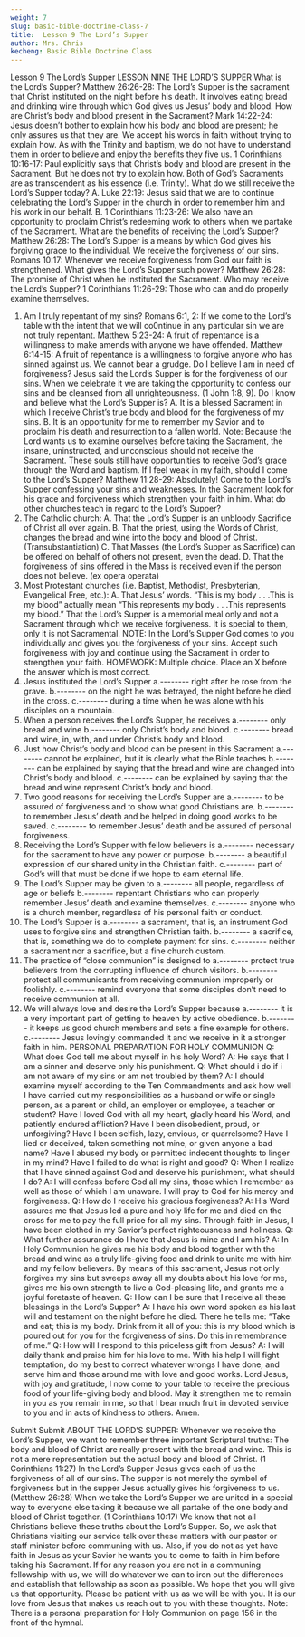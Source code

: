 ```yaml
---
weight: 7
slug: basic-bible-doctrine-class-7
title:  Lesson 9 The Lord’s Supper
author: Mrs. Chris
kecheng: Basic Bible Doctrine Class
---
```


Lesson 9 The Lord’s Supper
LESSON NINE
THE LORD’S SUPPER
What is the Lord’s Supper?
Matthew 26:26-28: The Lord’s Supper is the sacrament that Christ instituted on the night before his death. It involves eating bread and drinking wine through which God gives us Jesus’ body and blood.
How are Christ’s body and blood present in the Sacrament?
Mark 14:22-24: Jesus doesn’t bother to explain how his body and blood are present; he only assures us that they are. We accept his words in faith without trying to explain how. As with the Trinity and baptism, we do not have to understand them in order to believe and enjoy the benefits they five us.
1 Corinthians 10:16-17: Paul explicitly says that Christ’s body and blood are present in the Sacrament. But he does not try to explain how. Both of God’s Sacraments are as transcendent as his essence (i.e. Trinity).
What do we still receive the Lord’s Supper today?
A. Luke 22:19: Jesus said that we are to continue celebrating the Lord’s Supper in the church in order to remember him and his work in our behalf.
B. 1 Corinthians 11:23-26: We also have an opportunity to proclaim Christ’s redeeming work to others when we partake of the Sacrament.
What are the benefits of receiving the Lord’s Supper?
Matthew 26:28: The Lord’s Supper is a means by which God gives his forgiving grace to the individual. We receive the forgiveness of our sins.
Romans 10:17: Whenever we receive forgiveness from God our faith is strengthened.
What gives the Lord’s Supper such power?
Matthew 26:28: The promise of Christ when he instituted the Sacrament.
Who may receive the Lord’s Supper?
1 Corinthians 11:26-29: Those who can and do properly examine themselves.
1. Am I truly repentant of my sins?
Romans 6:1, 2: If we come to the Lord’s table with the intent that we will co0ntinue in any particular sin we are not truly repentant.
Matthew 5:23-24: A fruit of repentance is a willingness to make amends with anyone we have offended.
Matthew 6:14-15: A fruit of repentance is a willingness to forgive anyone who has sinned against us. We cannot bear a grudge.
Do I believe I am in need of forgiveness?
Jesus said the Lord’s Supper is for the forgiveness of our sins. When we celebrate it we are taking the opportunity to confess our sins and be cleansed from all unrighteousness. (1 John 1:8, 9).
Do I know and believe what the Lord’s Supper is?
A. It is a blessed Sacrament in which I receive Christ’s true body and blood for the forgiveness of my sins.
B. It is an opportunity for me to remember my Savior and to proclaim his death and resurrection to a fallen world.
Note: Because the Lord wants us to examine ourselves before taking the Sacrament, the insane, uninstructed, and unconscious should not receive the Sacrament. These souls still have opportunities to receive God’s grace through the Word and baptism.
If I feel weak in my faith, should I come to the Lord’s Supper?
Matthew 11:28-29: Absolutely! Come to the Lord’s Supper confessing your sins and weaknesses. In the Sacrament look for his grace and forgiveness which strengthen your faith in him.
What do other churches teach in regard to the Lord’s Supper?
1. The Catholic church:
A. That the Lord’s Supper is an unbloody Sacrifice of Christ all over again.
B. That the priest, using the Words of Christ, changes the bread and wine into the body and blood of Christ. (Transubstantiation)
C. That Masses (the Lord’s Supper as Sacrifice) can be offered on behalf of others not present, even the dead.
D. That the forgiveness of sins offered in the Mass is received even if the person does not believe. (ex opera operata)
2. Most Protestant churches (i.e. Baptist, Methodist, Presbyterian, Evangelical Free, etc.):
A. That Jesus’ words. “This is my body . . .This is my blood” actually mean “This represents my body . . .This represents my blood.”
That the Lord’s Supper is a memorial meal only and not a Sacrament through
which we receive forgiveness. It is special to them, only it is not Sacramental.
NOTE: In the Lord’s Supper God comes to you individually and gives you the forgiveness of your sins. Accept such forgiveness with joy and continue using the Sacrament in order to strengthen your faith.
HOMEWORK:
Multiple choice. Place an X before the answer which is most correct.
1. Jesus instituted the Lord’s Supper
a.-------- right after he rose from the grave.
b.-------- on the night he was betrayed, the night before he died in the cross.
c.-------- during a time when he was alone with his disciples on a mountain.
2. When a person receives the Lord’s Supper, he receives
a.-------- only bread and wine
b.-------- only Christ’s body and blood.
c.-------- bread and wine, in, with, and under Christ’s body and blood.
3. Just how Christ’s body and blood can be present in this Sacrament
a.-------- cannot be explained, but it is clearly what the Bible teaches
b.-------- can be explained by saying that the bread and wine are changed into Christ’s body and blood.
c.-------- can be explained by saying that the bread and wine represent Christ’s body and blood.
4. Two good reasons for receiving the Lord’s Supper are
a.-------- to be assured of forgiveness and to show what good Christians are.
b.-------- to remember Jesus’ death and be helped in doing good works to be saved.
c.-------- to remember Jesus’ death and be assured of personal forgiveness.
5. Receiving the Lord’s Supper with fellow believers is
a.-------- necessary for the sacrament to have any power or purpose.
b.-------- a beautiful expression of our shared unity in the Christian faith.
c.-------- part of God’s will that must be done if we hope to earn eternal life.
6. The Lord’s Supper may be given to
a.-------- all people, regardless of age or beliefs
b.-------- repentant Christians who can properly remember Jesus’ death and examine themselves.
c.-------- anyone who is a church member, regardless of his personal faith or conduct.
7. The Lord’s Supper is
a.-------- a sacrament, that is, an instrument God uses to forgive sins and strengthen Christian faith.
b.-------- a sacrifice, that is, something we do to complete payment for sins.
c.-------- neither a sacrament nor a sacrifice, but a fine church custom.
8. The practice of “close communion” is designed to
a.-------- protect true believers from the corrupting influence of church visitors.
b.-------- protect all communicants from receiving communion improperly or foolishly.
c.-------- remind everyone that some disciples don’t need to receive communion at all.
9. We will always love and desire the Lord’s Supper because
a.-------- it is a very important part of getting to heaven by active obedience.
b.-------- it keeps us good church members and sets a fine example for others.
c.-------- Jesus lovingly commanded it and we receive in it a stronger faith in him.
PERSONAL PREPARATION FOR HOLY COMMUNION
Q: What does God tell me about myself in his holy Word?
A: He says that I am a sinner and deserve only his punishment.
Q: What should i do if i am not aware of my sins or am not troubled by them?
A: I should examine myself according to the Ten Commandments and ask how well I have carried out my responsibilities as a husband or wife or single person, as a parent or child, an employer or employee, a teacher or student? Have I loved God with all my heart, gladly heard his Word, and patiently endured affliction? Have I been disobedient, proud, or unforgiving? Have I been selfish, lazy, envious, or quarrelsome? Have I lied or deceived, taken something not mine, or given anyone a bad name? Have I abused my body or permitted indecent thoughts to linger in my mind? Have I failed to do what is right and good?
Q: When I realize that I have sinned against God and deserve his punishment, what should I do?
A: I will confess before God all my sins, those which I remember as well as those of which I am unaware. I will pray to God for his mercy and forgiveness.
Q: How do I receive his gracious forgiveness?
A: His Word assures me that Jesus led a pure and holy life for me and died on the cross for me to pay the full price for all my sins. Through faith in Jesus, I have been clothed in my Savior’s perfect righteousness and holiness.
Q: What further assurance do I have that Jesus is mine and I am his?
A: In Holy Communion he gives me his body and blood together with the bread and wine as a truly life-giving food and drink to unite me with him and my fellow believers. By means of this sacrament, Jesus not only forgives my sins but sweeps away all my doubts about his love for me, gives me his own strength to live a God-pleasing life, and grants me a joyful foretaste of heaven.
Q: How can I be sure that I receive all these blessings in the Lord’s Supper?
A: I have his own word spoken as his last will and testament on the night before he died. There he tells me: ”Take and eat; this is my body. Drink from it all of you: this is my blood which is poured out for you for the forgiveness of sins. Do this in remembrance of me.”
Q: How will I respond to this priceless gift from Jesus?
A: I will daily thank and praise him for his love to me. With his help I will fight temptation, do my best to correct whatever wrongs I have done, and serve him and those around me with love and good works.
Lord Jesus, with joy and gratitude, I now come to your table to receive the precious food of your life-giving body and blood. May it strengthen me to remain in you as you remain in me, so that I bear much fruit in devoted service to you and in acts of kindness to others. Amen.

Submit
Submit
ABOUT THE LORD’S SUPPER: Whenever we receive the Lord’s Supper, we want to remember three important Scriptural truths:
The body and blood of Christ are really present with the bread and wine. This is not a mere representation but the actual body and blood of Christ. (1 Corinthians 11:27)
In the Lord’s Supper Jesus gives each of us the forgiveness of all of our sins. The supper is not merely the symbol of forgiveness but in the supper Jesus actually gives his forgiveness to us. (Matthew 26:28)
When we take the Lord’s Supper we are united in a special way to everyone else taking it because we all partake of the one body and blood of Christ together. (1 Corinthians 10:17)
We know that not all Christians believe these truths about the Lord’s Supper. So, we ask that Christians visiting our service talk over these matters with our pastor or staff minister before communing with us. Also, if you do not as yet have faith in Jesus as your Savior he wants you to come to faith in him before taking his Sacrament.
If for any reason you are not in a communing fellowship with us, we will do whatever we can to iron out the differences and establish that fellowship as soon as possible. We hope that you will give us that opportunity. Please be patient with us as we will be with you. It is our love from Jesus that makes us reach out to you with these thoughts.
Note: There is a personal preparation for Holy Communion on page 156 in the front of the hymnal.
